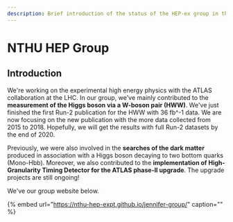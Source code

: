 ```yaml
---
description: Brief introduction of the status of the HEP-ex group in the NTHU
---
```


# NTHU HEP Group

## Introduction

We're working on the experimental high energy physics with the ATLAS collaboration at the LHC. In our group, we've mainly contributed to the **measurement of the Higgs boson via a W-boson pair \(HWW\)**. We've just finished the first Run-2 publication for the HWW with 36 fb^-1 data. We are now focusing on the new publication with the more data collected from 2015 to 2018. Hopefully, we will get the results with full Run-2 datasets by the end of 2020. 

Previously, we were also involved in the **searches of the dark matter** produced in association with a Higgs boson decaying to two bottom quarks \(Mono-Hbb\). Moreover, we also contributed to the **implementation of High-Granularity Timing Detector for the ATLAS phase-II upgrade**. The upgrade projects are still ongoing!  

We've our group website below. 

{% embed url="https://nthu-hep-expt.github.io/jennifer-group/" caption="" %}

